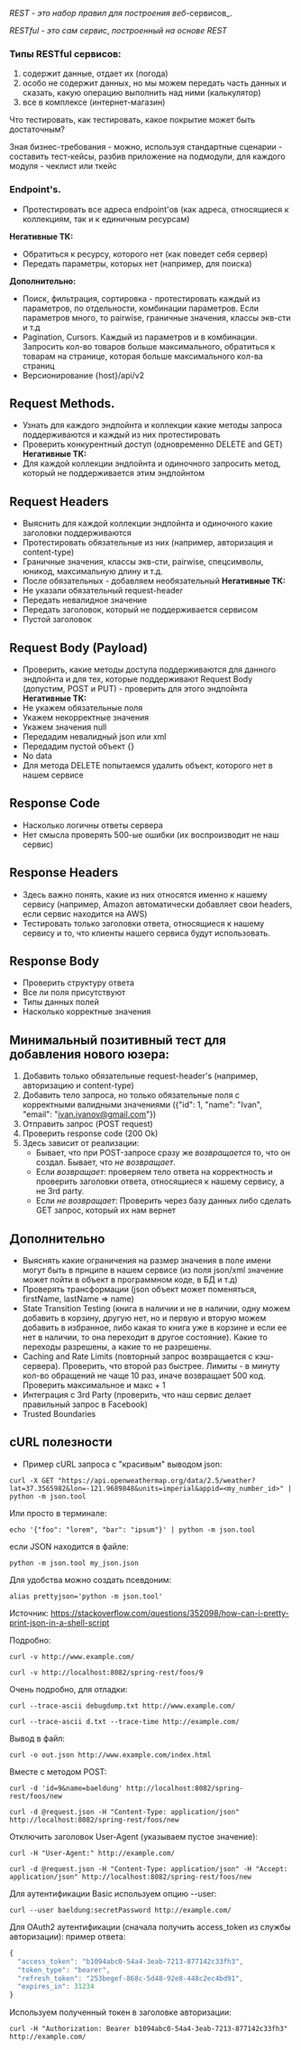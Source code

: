 
_REST_ - _это_ _набор_ _правил_ _для_ _построения_ _веб_-сервисов_.

_RESTful_ - _это_ _сам_ _сервис_, _построенный_ _на_ _основе_ _REST_

### Типы RESTful сервисов:
1. содержит данные, отдает их (погода)
2. особо не содержит данных, но мы можем передать часть данных и сказать, какую операцию выполнить над ними (калькулятор)
3. все в комплексе (интернет-магазин)

Что тестировать, как тестировать, какое покрытие может быть достаточным?

Зная бизнес-требования - можно, используя стандартные сценарии - составить тест-кейсы, разбив приложение на подмодули, для каждого модуля - чеклист или ткейс

### Endpoint's.

- Протестировать все адреса endpoint'ов (как адреса, относящиеся к коллекциям, так и к единичным ресурсам)

**Негативные ТК:**
- Обратиться к ресурсу, которого нет (как поведет себя сервер)
- Передать параметры, которых нет (например, для поиска)

**Дополнительно:**
- Поиск, фильтрация, сортировка - протестировать каждый из параметров, по отдельности, комбинации параметров. Если параметров много, то pairwise, граничные значения, классы экв-сти и т.д
- Pagination, Cursors. Каждый из параметров и в комбинации. Запросить кол-во товаров больше максимального, обратиться к товарам на странице, которая больше максимального кол-ва страниц
- Версионирование {host}/api/v2

## Request Methods.

- Узнать для каждого эндпойнта и коллекции какие методы запроса поддерживаются и каждый из них протестировать
- Проверить конкурентный доступ (одновременно DELETE and GET)
**Негативные ТК:**
- Для каждой коллекции эндпойнта и одиночного запросить метод, который не поддерживается этим эндпойнтом

## Request Headers

- Выяснить для каждой коллекции эндпойнта и одиночного какие заголовки поддерживаются
- Протестировать обязательные из них (например, авторизация и content-type)
- Граничные значения, классы экв-сти, pairwise, спецсимволы, юникод, максимальную длину и т.д.
- После обязательных - добавляем необязательный
**Негативные ТК:**
- Не указали обязательный request-header
- Передать невалидное значение
- Передать заголовок, который не поддерживается сервисом
- Пустой заголовок

## Request Body (Payload)

- Проверить, какие методы доступа поддерживаются для данного эндпойнта и для тех, которые поддерживают Request Body (допустим, POST и PUT) - проверить для этого эндпойнта
**Негативные ТК:**
- Не укажем обязательные поля
- Укажем некорректные значения
- Укажем значения null
- Передадим невалидный json или xml
- Передадим пустой объект {}
- No data
- Для метода DELETE попытаемся удалить объект, которого нет в нашем сервисе

## Response Code

- Насколько логичны ответы сервера
- Нет смысла проверять 500-ые ошибки (их воспроизводит не наш сервис)

## Response Headers

- Здесь важно понять, какие из них относятся именно к нашему сервису (например, Amazon автоматически добавляет свои headers, если сервис находится на AWS)
- Тестировать только заголовки ответа, относящиеся к нашему сервису и то, что клиенты нашего сервиса будут использовать.

## Response Body

- Проверить структуру ответа
- Все ли поля присутствуют
- Типы данных полей
- Насколько корректные значения

## Минимальный позитивный тест для добавления нового юзера:
1. Добавить только обязательные request-header's (например, авторизацию и content-type)
2. Добавить тело запроса, но только обязательные поля с корректными валидными значениями ({"id": 1, "name": "Ivan", "email": "ivan.ivanov@gmail.com"})
3. Отправить запрос (POST request)
4. Проверить response code (200 Ok)
5. Здесь зависит от реализации:
	- Бывает, что при POST-запросе сразу же _возвращается_ то, что он создал. Бывает, что _не_ _возвращает_.
	- Если _возвращает_: проверяем тело ответа на корректность и проверить заголовки ответа, относящиеся к нашему сервису, а не 3rd party.
	- Если _не_ _возвращает_: Проверить через базу данных либо сделать GET запрос, который их нам вернет

## Дополнительно
- Выяснять какие ограничения на размер значения в поле имени могут быть в прнципе в нашем сервисе (из поля json/xml значение может пойти в объект в программном коде, в БД и т.д)
- Проверять трансформации (json объект может поменяться, firstName, lastName => name)
- State Transition Testing (книга в наличии и не в наличии, одну можем добавить в корзину, другую нет, но и первую и вторую можем добавить в избранное, либо какая то книга уже в корзине и если ее нет в наличии, то она переходит в другое состояние). Какие то переходы разрешены, а какие то не разрешены.
- Caching and Rate Limits (повторный запрос возвращается с кэш-сервера). Проверить, что второй раз быстрее. Лимиты - в минуту кол-во обращений не чаще 10 раз, иначе возвращает 500 код. Проверить максимальное и макс + 1
- Интеграция с 3rd Party (проверить, что наш сервис делает правильный запрос в Facebook)
- Trusted Boundaries

## cURL полезности
+ Пример cURL запроса с "красивым" выводом json:
```
curl -X GET "https://api.openweathermap.org/data/2.5/weather?lat=37.3565982&lon=-121.9689848&units=imperial&appid=<my_number_id>" | python -m json.tool
```
Или просто в терминале:
```
echo '{"foo": "lorem", "bar": "ipsum"}' | python -m json.tool
```
если JSON находится в файле:
```
python -m json.tool my_json.json
```
Для удобства можно создать псевдоним:
```
alias prettyjson='python -m json.tool'
```
Источник: https://stackoverflow.com/questions/352098/how-can-i-pretty-print-json-in-a-shell-script

Подробно:
```
curl -v http://www.example.com/
```
```
curl -v http://localhost:8082/spring-rest/foos/9
```
Очень подробно, для отладки:
```
curl --trace-ascii debugdump.txt http://www.example.com/
```
```
curl --trace-ascii d.txt --trace-time http://example.com/
```
Вывод в файл:
```
curl -o out.json http://www.example.com/index.html
```
Вместе с методом POST:
```
curl -d 'id=9&name=baeldung' http://localhost:8082/spring-rest/foos/new
```
```
curl -d @request.json -H "Content-Type: application/json" http://localhost:8082/spring-rest/foos/new
```
Отключить заголовок User-Agent (указываем пустое значение):
```
curl -H "User-Agent:" http://example.com/
```
```
curl -d @request.json -H "Content-Type: application/json" -H "Accept: application/json" http://localhost:8082/spring-rest/foos/new
```
Для аутентификации Basic используем опцию --user:
```
curl --user baeldung:secretPassword http://example.com/
```
Для OAuth2 аутентификации (сначала получить access_token из службы авторизации):
пример ответа:
```javascript
{
  "access_token": "b1094abc0-54a4-3eab-7213-877142c33fh3",
  "token_type": "bearer",
  "refresh_token": "253begef-868c-5d48-92e8-448c2ec4bd91",
  "expires_in": 31234
}
```
Используем полученный токен в заголовке авторизации:
```
curl -H "Authorization: Bearer b1094abc0-54a4-3eab-7213-877142c33fh3" http://example.com/
```